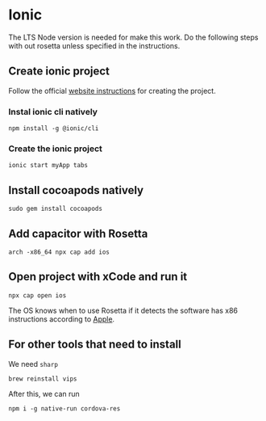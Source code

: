 # Ionic

The LTS Node version is needed for make this work. Do the following steps with out rosetta unless specified in the instructions.

## Create ionic project

Follow the official [website instructions](https://ionicframework.com/getting-started) for creating the project.

### Instal ionic cli natively

`npm install -g @ionic/cli`

### Create the ionic project

`ionic start myApp tabs`

## Install cocoapods natively

`sudo gem install cocoapods`

## Add capacitor with Rosetta

`arch -x86_64 npx cap add ios`

## Open project with xCode and run it

`npx cap open ios`

The OS knows when to use Rosetta if it detects the software has x86 instructions according to [Apple](https://developer.apple.com/documentation/apple_silicon/about_the_rosetta_translation_environment).

## For other tools that need to install

We need `sharp`

`brew reinstall vips`

After this, we can run

`npm i -g native-run cordova-res`